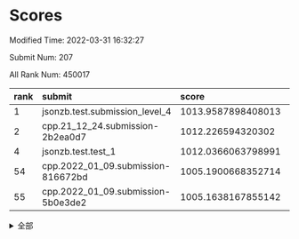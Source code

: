 # Scores

Modified Time: 2022-03-31 16:32:27

Submit Num: 207

All Rank Num: 450017

| rank |               submit               |       score        |       sigma        | pk_num |
| :--- | :--------------------------------- | :----------------- | :----------------- | :----- |
| 1    | jsonzb.test.submission_level_4     | 1013.9587898408013 | 0.8433776019893929 | 8696   |
| 2    | cpp.21_12_24.submission-2b2ea0d7   | 1012.226594320302  | 0.8057040972592169 | 8697   |
| 4    | jsonzb.test.test_1                 | 1012.0366063798991 | 0.7906555977808273 | 8696   |
| 54   | cpp.2022_01_09.submission-816672bd | 1005.1900668352714 | 0.7115005826145704 | 8696   |
| 55   | cpp.2022_01_09.submission-5b0e3de2 | 1005.1638167855142 | 0.7174299545764341 | 8695   |


<details>
<summary>全部</summary>

| rank |                 submit                 |       score        |       sigma        | pk_num |
| :--- | :------------------------------------- | :----------------- | :----------------- | :----- |
| 1    | jsonzb.test.submission_level_4         | 1013.9587898408013 | 0.8433776019893929 | 8696   |
| 2    | cpp.21_12_24.submission-2b2ea0d7       | 1012.226594320302  | 0.8057040972592169 | 8697   |
| 3    | gobigger.level_3.submission_level_3_19 | 1012.1136627132954 | 0.7668458875300808 | 8697   |
| 4    | jsonzb.test.test_1                     | 1012.0366063798991 | 0.7906555977808273 | 8696   |
| 5    | gobigger.level_3.submission_level_3_0  | 1011.6934129759784 | 0.7601337610147495 | 8698   |
| 6    | gobigger.level_3.submission_level_3_30 | 1011.187405623431  | 0.7642118360634415 | 8696   |
| 7    | gobigger.level_3.submission_level_3_21 | 1011.1351045127619 | 0.7758408725980249 | 8689   |
| 8    | gobigger.level_3.submission_level_3_31 | 1011.1288543484765 | 0.7592715845665818 | 8701   |
| 9    | gobigger.level_3.submission_level_3_15 | 1010.8238458870234 | 0.7742985303496619 | 8691   |
| 10   | gobigger.level_3.submission_level_3_1  | 1010.820487044452  | 0.767085706157451  | 8700   |
| 11   | gobigger.level_3.submission_level_3_40 | 1010.8042139005582 | 0.7535459797573993 | 8700   |
| 12   | gobigger.level_3.submission_level_3_27 | 1010.7812543314137 | 0.7583851986588659 | 8697   |
| 13   | gobigger.level_3.submission_level_3_23 | 1010.7604975187809 | 0.7584436223724645 | 8691   |
| 14   | gobigger.level_3.submission_level_3_39 | 1010.7344151022786 | 0.7987679403318597 | 8693   |
| 15   | gobigger.level_3.submission_level_3_26 | 1010.6917934251449 | 0.7381179880367972 | 8692   |
| 16   | gobigger.level_3.submission_level_3_45 | 1010.6368451888166 | 0.7817311128625697 | 8700   |
| 17   | gobigger.level_3.submission_level_3_9  | 1010.4709826999195 | 0.775307762370196  | 8690   |
| 18   | gobigger.level_3.submission_level_3_3  | 1010.4335932440912 | 0.7621986900672114 | 8698   |
| 19   | gobigger.level_3.submission_level_3_38 | 1010.4301127937665 | 0.7521465292627991 | 8694   |
| 20   | gobigger.level_3.submission_level_3_12 | 1010.4251558922026 | 0.7666807451531428 | 8699   |
| 21   | gobigger.level_3.submission_level_3_22 | 1010.4127963015096 | 0.7699869524973497 | 8697   |
| 22   | gobigger.level_3.submission_level_3_2  | 1010.2895747152701 | 0.7798595283194838 | 8692   |
| 23   | gobigger.level_3.submission_level_3_14 | 1010.1968406246714 | 0.7590241279050866 | 8701   |
| 24   | gobigger.level_3.submission_level_3_36 | 1010.1777004891269 | 0.7569081289796931 | 8695   |
| 25   | gobigger.level_3.submission_level_3_44 | 1010.1612213215026 | 0.7372540847427579 | 8695   |
| 26   | gobigger.level_3.submission_level_3_18 | 1010.1458192442401 | 0.7412867769474341 | 8692   |
| 27   | gobigger.level_3.submission_level_3_29 | 1010.1072773048414 | 0.7625209045788464 | 8696   |
| 28   | gobigger.level_3.submission_level_3_42 | 1010.0974188070626 | 0.7450085524848098 | 8696   |
| 29   | gobigger.level_3.submission_level_3_17 | 1009.8833167786077 | 0.7588053247083789 | 8691   |
| 30   | gobigger.level_3.submission_level_3_35 | 1009.8506043864116 | 0.7516229885511065 | 8696   |
| 31   | gobigger.level_3.submission_level_3_24 | 1009.820525837596  | 0.7475277159109159 | 8693   |
| 32   | gobigger.level_3.submission_level_3_46 | 1009.814247672748  | 0.7460156253744309 | 8697   |
| 33   | gobigger.level_3.submission_level_3_8  | 1009.8100092319704 | 0.7538046085749269 | 8696   |
| 34   | gobigger.level_3.submission_level_3_32 | 1009.7186252796516 | 0.7613219615612964 | 8697   |
| 35   | gobigger.level_3.submission_level_3_49 | 1009.7153225603302 | 0.7602501071467879 | 8694   |
| 36   | gobigger.level_3.submission_level_3_13 | 1009.68356883364   | 0.758136861178352  | 8691   |
| 37   | gobigger.level_3.submission_level_3_43 | 1009.6562636296125 | 0.7396206354527238 | 8699   |
| 38   | gobigger.level_3.submission_level_3_37 | 1009.6024035625295 | 0.754950381953982  | 8695   |
| 39   | gobigger.level_3.submission_level_3_34 | 1009.5998732751722 | 0.7557292983299364 | 8693   |
| 40   | gobigger.level_3.submission_level_3_48 | 1009.585753025989  | 0.7912823471873982 | 8697   |
| 41   | gobigger.level_3.submission_level_3_4  | 1009.5764272197172 | 0.762234395652441  | 8693   |
| 42   | gobigger.level_3.submission_level_3_20 | 1009.5209066213996 | 0.7568010300642792 | 8694   |
| 43   | gobigger.level_3.submission_level_3_16 | 1009.5109079478397 | 0.7490949546203349 | 8696   |
| 44   | gobigger.level_3.submission_level_3_5  | 1009.4645151150845 | 0.7412155453992365 | 8697   |
| 45   | gobigger.level_3.submission_level_3_7  | 1009.4321854973115 | 0.7461300144053002 | 8692   |
| 46   | gobigger.level_3.submission_level_3_41 | 1009.3626903846766 | 0.7567414998307092 | 8694   |
| 47   | gobigger.level_3.submission_level_3_47 | 1009.1328123439896 | 0.7441940401282208 | 8694   |
| 48   | gobigger.level_3.submission_level_3_11 | 1009.1056564447957 | 0.7341913408905677 | 8699   |
| 49   | gobigger.level_3.submission_level_3_25 | 1009.0259614399753 | 0.75065185593388   | 8694   |
| 50   | gobigger.level_3.submission_level_3_10 | 1009.0024810482012 | 0.7405531052025845 | 8693   |
| 51   | gobigger.level_3.submission_level_3_6  | 1008.8379656043544 | 0.7323448144337802 | 8694   |
| 52   | gobigger.level_3.submission_level_3_33 | 1008.7757254276307 | 0.7404905961622797 | 8696   |
| 53   | gobigger.level_3.submission_level_3_28 | 1008.1374596125248 | 0.7533316945805303 | 8701   |
| 54   | cpp.2022_01_09.submission-816672bd     | 1005.1900668352714 | 0.7115005826145704 | 8696   |
| 55   | cpp.2022_01_09.submission-5b0e3de2     | 1005.1638167855142 | 0.7174299545764341 | 8695   |
| 56   | gobigger.level_1.submission_level_1_16 | 1004.8975213053254 | 0.7086322470877033 | 8699   |
| 57   | gobigger.level_1.submission_level_1_48 | 1004.583068819011  | 0.7212072485401748 | 8696   |
| 58   | gobigger.level_1.submission_level_1_38 | 1004.552895141535  | 0.7178701272141375 | 8694   |
| 59   | gobigger.level_1.submission_level_1_7  | 1004.4557468176528 | 0.7141697695553958 | 8697   |
| 60   | gobigger.level_1.submission_level_1_12 | 1004.39667738926   | 0.7029528143049193 | 8696   |
| 61   | gobigger.level_1.submission_level_1_4  | 1004.2280863988269 | 0.7263499452434281 | 8700   |
| 62   | gobigger.level_1.submission_level_1_3  | 1004.0975335576965 | 0.704665948447051  | 8694   |
| 63   | gobigger.level_1.submission_level_1_47 | 1004.0580552564837 | 0.7388262259398822 | 8695   |
| 64   | gobigger.level_1.submission_level_1_0  | 1004.0153655310895 | 0.7222219374392967 | 8702   |
| 65   | gobigger.level_1.submission_level_1_44 | 1003.9959750412906 | 0.7161717034346841 | 8690   |
| 66   | gobigger.level_1.submission_level_1_36 | 1003.7939205375751 | 0.7233219555989348 | 8698   |
| 67   | gobigger.level_1.submission_level_1_35 | 1003.6873087488389 | 0.7211263648683996 | 8700   |
| 68   | gobigger.level_1.submission_level_1_39 | 1003.6595503131842 | 0.7130440698765118 | 8693   |
| 69   | gobigger.level_1.submission_level_1_21 | 1003.6509706043331 | 0.7094480617779663 | 8698   |
| 70   | gobigger.level_1.submission_level_1_15 | 1003.6212295678639 | 0.7145576302612945 | 8697   |
| 71   | gobigger.level_1.submission_level_1_5  | 1003.6071065934947 | 0.7285310348947324 | 8697   |
| 72   | gobigger.level_1.submission_level_1_20 | 1003.5811662806819 | 0.7184259792746365 | 8698   |
| 73   | gobigger.level_1.submission_level_1_24 | 1003.5587841812944 | 0.7188266888915367 | 8696   |
| 74   | gobigger.level_1.submission_level_1_1  | 1003.5384380310392 | 0.7095419285126403 | 8699   |
| 75   | gobigger.level_1.submission_level_1_14 | 1003.5296276021485 | 0.7181597309764162 | 8699   |
| 76   | gobigger.level_1.submission_level_1_10 | 1003.5226674445821 | 0.7266415629713551 | 8700   |
| 77   | gobigger.level_1.submission_level_1_19 | 1003.4706463917861 | 0.7300981778186918 | 8699   |
| 78   | gobigger.level_1.submission_level_1_31 | 1003.4687498126384 | 0.7242844313425294 | 8702   |
| 79   | gobigger.level_1.submission_level_1_28 | 1003.4480218495667 | 0.716075915784765  | 8694   |
| 80   | gobigger.level_1.submission_level_1_33 | 1003.4246994993987 | 0.707207018644963  | 8693   |
| 81   | gobigger.level_1.submission_level_1_42 | 1003.3278009264859 | 0.7106324842181297 | 8697   |
| 82   | gobigger.level_1.submission_level_1_22 | 1003.3167166587803 | 0.7318406981964101 | 8695   |
| 83   | gobigger.level_1.submission_level_1_26 | 1003.287738587837  | 0.7059694516490703 | 8696   |
| 84   | gobigger.level_1.submission_level_1_30 | 1003.2797170707239 | 0.7167408293003742 | 8697   |
| 85   | gobigger.level_1.submission_level_1_32 | 1003.2364377603728 | 0.714892640873651  | 8698   |
| 86   | gobigger.level_1.submission_level_1_9  | 1003.234027970835  | 0.7230666529858925 | 8699   |
| 87   | gobigger.level_1.submission_level_1_6  | 1003.1489279369347 | 0.7124831338015267 | 8701   |
| 88   | gobigger.level_1.submission_level_1_43 | 1003.1421325272557 | 0.7282954466108246 | 8700   |
| 89   | gobigger.level_1.submission_level_1_2  | 1003.1395097925033 | 0.7077639267754907 | 8697   |
| 90   | gobigger.level_1.submission_level_1_46 | 1003.0351738141184 | 0.7051001748057778 | 8700   |
| 91   | gobigger.level_1.submission_level_1_17 | 1003.0282131160662 | 0.7211159740657637 | 8701   |
| 92   | gobigger.level_1.submission_level_1_40 | 1003.0001107168453 | 0.7134060439994391 | 8697   |
| 93   | gobigger.level_1.submission_level_1_45 | 1002.9811106468344 | 0.7136099028506494 | 8698   |
| 94   | gobigger.level_1.submission_level_1_29 | 1002.7706187499059 | 0.6993546759987779 | 8697   |
| 95   | gobigger.level_1.submission_level_1_8  | 1002.7558377191892 | 0.7302725546448047 | 8695   |
| 96   | gobigger.level_1.submission_level_1_34 | 1002.7119009190405 | 0.7196154020740015 | 8693   |
| 97   | gobigger.level_1.submission_level_1_25 | 1002.6856299419871 | 0.7115225505039203 | 8699   |
| 98   | gobigger.level_1.submission_level_1_11 | 1002.5971833532188 | 0.712415363384753  | 8691   |
| 99   | gobigger.level_1.submission_level_1_13 | 1002.4194580301992 | 0.7185470814996793 | 8697   |
| 100  | gobigger.level_1.submission_level_1_41 | 1002.3491202023758 | 0.7049385231557965 | 8696   |
| 101  | gobigger.level_1.submission_level_1_37 | 1002.3034584441833 | 0.7184892592646521 | 8697   |
| 102  | gobigger.level_1.submission_level_1_49 | 1002.2557096144998 | 0.7093014249069469 | 8699   |
| 103  | gobigger.level_1.submission_level_1_18 | 1002.2237544607475 | 0.7131845651163059 | 8696   |
| 104  | gobigger.level_1.submission_level_1_23 | 1002.1788393049936 | 0.7013642337608879 | 8700   |
| 105  | gobigger.level_1.submission_level_1_27 | 1001.5229385598319 | 0.7081382308475221 | 8692   |
| 106  | gobigger.random.submission_random_22   | 998.7154772607727  | 0.7075260202070476 | 8699   |
| 107  | gobigger.random.submission_random_21   | 997.6861117565317  | 0.7047430963297268 | 8702   |
| 108  | gobigger.random.submission_random_15   | 997.2851979456102  | 0.7048169894713824 | 8696   |
| 109  | gobigger.random.submission_random_47   | 997.251645524956   | 0.7156528061288553 | 8698   |
| 110  | gobigger.random.submission_random_38   | 997.200793688222   | 0.7152619863220177 | 8697   |
| 111  | gobigger.random.submission_random_12   | 997.0967911326718  | 0.6932791393822413 | 8693   |
| 112  | gobigger.random.submission_random_41   | 996.7369482198923  | 0.7107335396489833 | 8693   |
| 113  | gobigger.random.submission_random_48   | 996.7174792035869  | 0.7094668285674317 | 8697   |
| 114  | gobigger.random.submission_random_34   | 996.6152757929505  | 0.708457669285887  | 8693   |
| 115  | gobigger.random.submission_random_28   | 996.571896309685   | 0.7018727622717702 | 8696   |
| 116  | gobigger.random.submission_random_29   | 996.4809312855713  | 0.6998038284768241 | 8700   |
| 117  | gobigger.random.submission_random_39   | 996.30749178475    | 0.7070159454684788 | 8694   |
| 118  | gobigger.random.submission_random_43   | 996.3067520579268  | 0.7061053691680736 | 8702   |
| 119  | gobigger.random.submission_random_23   | 996.1894502244255  | 0.7245445286486383 | 8697   |
| 120  | gobigger.random.submission_random_4    | 996.1477995700374  | 0.7043176694875399 | 8697   |
| 121  | gobigger.random.submission_random_42   | 996.1436401213475  | 0.6967518528486987 | 8698   |
| 122  | gobigger.random.submission_random_7    | 996.1414112687419  | 0.7059503304671667 | 8689   |
| 123  | gobigger.random.submission_random_17   | 996.1407359311272  | 0.7051985112034201 | 8694   |
| 124  | gobigger.random.submission_random_11   | 996.1238175471439  | 0.7062649686510709 | 8697   |
| 125  | gobigger.random.submission_random_46   | 996.1004540334694  | 0.7066903859563821 | 8695   |
| 126  | gobigger.random.submission_random_20   | 996.0572482479965  | 0.7155440922880303 | 8693   |
| 127  | gobigger.random.submission_random_10   | 996.0097436721759  | 0.7027543696121329 | 8698   |
| 128  | gobigger.random.submission_random_37   | 995.9998401953582  | 0.7180726448815812 | 8699   |
| 129  | gobigger.random.submission_random_44   | 995.9652524452007  | 0.7146137529254921 | 8698   |
| 130  | gobigger.random.submission_random_26   | 995.955258502473   | 0.7001924901651639 | 8696   |
| 131  | gobigger.random.submission_random_0    | 995.9417391014065  | 0.7088966084813854 | 8690   |
| 132  | gobigger.random.submission_random_2    | 995.940950971985   | 0.7209416777125168 | 8692   |
| 133  | gobigger.random.submission_random_13   | 995.8879022432026  | 0.7067574297893348 | 8691   |
| 134  | gobigger.random.submission_random_3    | 995.8857371173466  | 0.71463937503721   | 8693   |
| 135  | gobigger.random.submission_random_31   | 995.8695649110754  | 0.7121299841262391 | 8697   |
| 136  | gobigger.random.submission_random_27   | 995.8575937231656  | 0.7226497516170516 | 8695   |
| 137  | gobigger.random.submission_random_14   | 995.8282559853997  | 0.7186850393985504 | 8698   |
| 138  | gobigger.random.submission_random_32   | 995.7564916988451  | 0.7217932418821332 | 8694   |
| 139  | gobigger.random.submission_random_45   | 995.6753457933129  | 0.7074260196692487 | 8696   |
| 140  | gobigger.random.submission_random_49   | 995.5833294493478  | 0.7210712489458284 | 8700   |
| 141  | gobigger.random.submission_random_25   | 995.5535525517906  | 0.715431802487025  | 8693   |
| 142  | gobigger.random.submission_random_18   | 995.4422052416174  | 0.7186248588349191 | 8701   |
| 143  | gobigger.random.submission_random_33   | 995.408675419905   | 0.7134826683757637 | 8699   |
| 144  | gobigger.random.submission_random_9    | 995.3826332900273  | 0.706936110792972  | 8699   |
| 145  | gobigger.random.submission_random_5    | 995.333406910079   | 0.7088965138550897 | 8695   |
| 146  | gobigger.random.submission_random_16   | 995.3044614153146  | 0.7065310845902927 | 8697   |
| 147  | gobigger.random.submission_random_1    | 995.2955910674091  | 0.7070698858337541 | 8697   |
| 148  | gobigger.random.submission_random_6    | 995.2914962631789  | 0.7316660038968439 | 8698   |
| 149  | gobigger.random.submission_random_30   | 995.275373480342   | 0.712023165982764  | 8694   |
| 150  | gobigger.random.submission_random_19   | 995.1757356011659  | 0.726028903557558  | 8695   |
| 151  | gobigger.random.submission_random_8    | 995.0947102061714  | 0.732437387053492  | 8694   |
| 152  | gobigger.random.submission_random_35   | 994.9943240905939  | 0.710322780264416  | 8697   |
| 153  | gobigger.random.submission_random_24   | 994.9689367605027  | 0.7247972702301883 | 8699   |
| 154  | gobigger.random.submission_random_36   | 994.5135617872482  | 0.7216805298954266 | 8694   |
| 155  | gobigger.random.submission_random_40   | 994.3981531786143  | 0.7160424269780363 | 8691   |
| 156  | gobigger.level_2.submission_level_2_19 | 993.49990088394    | 0.7324360036634808 | 8700   |
| 157  | gobigger.level_2.submission_level_2_18 | 993.4768525420128  | 0.7250671574967222 | 8696   |
| 158  | gobigger.level_2.submission_level_2_11 | 993.4708131495504  | 0.7118117580001914 | 8694   |
| 159  | gobigger.level_2.submission_level_2_21 | 993.3748726891723  | 0.7448657904367177 | 8694   |
| 160  | gobigger.level_2.submission_level_2_24 | 993.1094132421681  | 0.7572026320689591 | 8694   |
| 161  | gobigger.level_2.submission_level_2_23 | 993.0328479698267  | 0.7262429843089074 | 8701   |
| 162  | gobigger.level_2.submission_level_2_22 | 993.0301746483974  | 0.7393861408056569 | 8701   |
| 163  | gobigger.level_2.submission_level_2_17 | 992.9885124433325  | 0.7308737381606372 | 8695   |
| 164  | gobigger.level_2.submission_level_2_16 | 992.9802221768318  | 0.741602332514132  | 8700   |
| 165  | gobigger.level_2.submission_level_2_28 | 992.9562652313134  | 0.740248129521593  | 8694   |
| 166  | gobigger.level_2.submission_level_2_45 | 992.91719012897    | 0.7390659080394116 | 8697   |
| 167  | gobigger.level_2.submission_level_2_4  | 992.8761638973895  | 0.7441564866929065 | 8697   |
| 168  | gobigger.level_2.submission_level_2_36 | 992.8617762253328  | 0.728940664430358  | 8698   |
| 169  | gobigger.level_2.submission_level_2_1  | 992.7555266670017  | 0.7238367329941101 | 8696   |
| 170  | gobigger.level_2.submission_level_2_3  | 992.6943722214646  | 0.7198023001558451 | 8695   |
| 171  | gobigger.level_2.submission_level_2_14 | 992.5955625097272  | 0.7320604812028851 | 8695   |
| 172  | gobigger.level_2.submission_level_2_33 | 992.5558649509461  | 0.7279748655607388 | 8691   |
| 173  | gobigger.level_2.submission_level_2_31 | 992.3383528667359  | 0.750825605792779  | 8696   |
| 174  | gobigger.level_2.submission_level_2_44 | 992.3284784411022  | 0.7344782537534379 | 8691   |
| 175  | gobigger.level_2.submission_level_2_2  | 992.2975187328667  | 0.7437105560254552 | 8696   |
| 176  | gobigger.level_2.submission_level_2_15 | 992.2519324199819  | 0.7344591977709563 | 8697   |
| 177  | gobigger.level_2.submission_level_2_6  | 992.2351681041449  | 0.7563553101057827 | 8692   |
| 178  | gobigger.level_2.submission_level_2_49 | 992.2185352440406  | 0.7496431244490874 | 8692   |
| 179  | gobigger.level_2.submission_level_2_48 | 992.0735350825935  | 0.7340587211587408 | 8689   |
| 180  | gobigger.level_2.submission_level_2_27 | 992.0517486752846  | 0.7472550862599814 | 8690   |
| 181  | gobigger.level_2.submission_level_2_30 | 992.0227027141694  | 0.7438413724193211 | 8700   |
| 182  | gobigger.level_2.submission_level_2_34 | 992.022083756139   | 0.7345235721497752 | 8702   |
| 183  | gobigger.level_2.submission_level_2_40 | 992.0155250233034  | 0.7590430003525119 | 8696   |
| 184  | gobigger.level_2.submission_level_2_47 | 992.0137124826886  | 0.737258555585085  | 8696   |
| 185  | gobigger.level_2.submission_level_2_26 | 991.7840351788699  | 0.7282153797517609 | 8696   |
| 186  | gobigger.level_2.submission_level_2_20 | 991.7609869311373  | 0.7399626215170685 | 8696   |
| 187  | gobigger.level_2.submission_level_2_43 | 991.6935318234031  | 0.7770701909749469 | 8689   |
| 188  | gobigger.level_2.submission_level_2_5  | 991.6447672353821  | 0.7532520855093519 | 8693   |
| 189  | gobigger.level_2.submission_level_2_32 | 991.594826328553   | 0.7618230288459659 | 8696   |
| 190  | gobigger.level_2.submission_level_2_42 | 991.5917611238283  | 0.745740686759937  | 8697   |
| 191  | gobigger.level_2.submission_level_2_8  | 991.5597731467141  | 0.742640392161597  | 8698   |
| 192  | gobigger.level_2.submission_level_2_9  | 991.5425460582832  | 0.7270725441931605 | 8698   |
| 193  | gobigger.level_2.submission_level_2_13 | 991.4292743968871  | 0.7484186203980844 | 8700   |
| 194  | gobigger.level_2.submission_level_2_46 | 991.4253179968066  | 0.753925337070866  | 8698   |
| 195  | gobigger.level_2.submission_level_2_0  | 991.3948014117466  | 0.7623987424924787 | 8697   |
| 196  | gobigger.level_2.submission_level_2_39 | 991.2703229084586  | 0.7473995038967004 | 8697   |
| 197  | gobigger.level_2.submission_level_2_35 | 991.2104934005434  | 0.7761596414488343 | 8697   |
| 198  | gobigger.level_2.submission_level_2_29 | 991.1055627791826  | 0.7585925873274204 | 8690   |
| 199  | gobigger.level_2.submission_level_2_7  | 990.9803878478542  | 0.7531607749755508 | 8694   |
| 200  | gobigger.level_2.submission_level_2_25 | 990.8112250782858  | 0.7571080482100598 | 8696   |
| 201  | gobigger.level_2.submission_level_2_37 | 990.678454871678   | 0.7563014179169162 | 8693   |
| 202  | gobigger.level_2.submission_level_2_41 | 990.5901685503113  | 0.7795186578853717 | 8697   |
| 203  | gobigger.level_2.submission_level_2_38 | 990.5523046846563  | 0.758583945987743  | 8691   |
| 204  | gobigger.level_2.submission_level_2_10 | 990.1346170532769  | 0.7450232211971864 | 8697   |
| 205  | gobigger.level_2.submission_level_2_12 | 990.0335401258028  | 0.7919430242984961 | 8699   |
| 206  | gobigger.none.submission_none_0        | 977.9609419315016  | 1.2692239635409566 | 8693   |
| 207  | gobigger.none.submission_none_1        | 975.6755915997039  | 1.526322340444661  | 8694   |

</details>